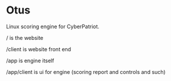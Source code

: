 # Otus
Linux scoring engine for CyberPatriot.

/ is the website

/client is website front end

/app is engine itself

/app/client is ui for engine (scoring report and controls and such)
